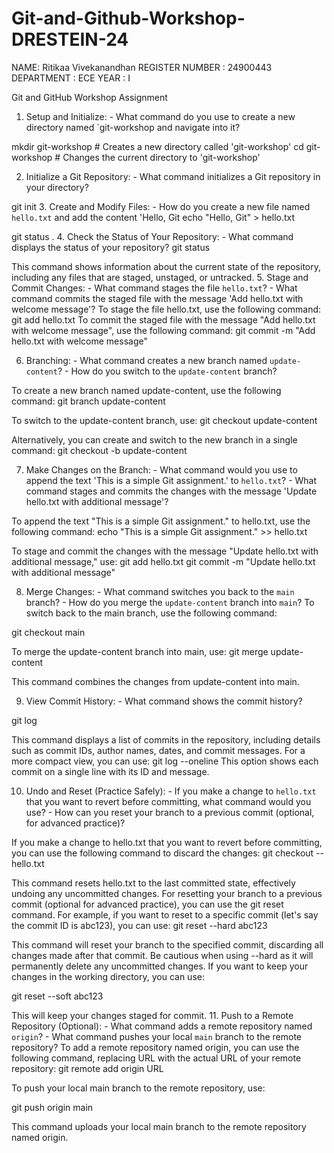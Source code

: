 # Git-and-Github-Workshop-DRESTEIN-24
NAME:  Ritikaa Vivekanandhan
REGISTER NUMBER :  24900443
DEPARTMENT :  ECE
YEAR :  I

Git and GitHub Workshop Assignment 
                                                                                                                                                    
                                                                                                                                                  

1. Setup and Initialize: - What command do you use to create a new directory named `git-workshop and navigate into it?

mkdir git-workshop   # Creates a new directory called 'git-workshop'
cd git-workshop      # Changes the current directory to 'git-workshop'

2. Initialize a Git Repository: - What command initializes a Git repository in your directory?

git init
3. Create and Modify Files: - How do you create a new file named `hello.txt` and add the content 'Hello, Git
echo "Hello, Git" > hello.txt

git status
. 4. Check the Status of Your Repository: - What command displays the status of your repository?
git status

This command shows information about the current state of the repository, including any files that are staged, unstaged, or untracked.
5. Stage and Commit Changes: - What command stages the file `hello.txt`? - What command commits the staged file with the message 'Add hello.txt with welcome message'?
To stage the file hello.txt, use the following command:
git add hello.txt
To commit the staged file with the message "Add hello.txt with welcome message", use the following command:
git commit -m "Add hello.txt with welcome message"


6. Branching: - What command creates a new branch named `update-content`? - How do you switch to the `update-content` branch?

To create a new branch named update-content, use the following command:
git branch update-content

To switch to the update-content branch, use:
git checkout update-content

Alternatively, you can create and switch to the new branch in a single command:
git checkout -b update-content


7. Make Changes on the Branch: - What command would you use to append the text 'This is a simple Git assignment.' to `hello.txt`? - What command stages and commits the changes with the message 'Update hello.txt with additional message'?

To append the text "This is a simple Git assignment." to hello.txt, use the following command:
echo "This is a simple Git assignment." >> hello.txt

To stage and commit the changes with the message "Update hello.txt with additional message," use:
git add hello.txt
git commit -m "Update hello.txt with additional message"

8. Merge Changes: - What command switches you back to the `main` branch? - How do you merge the `update-content` branch into `main`?
To switch back to the main branch, use the following command:

git checkout main

To merge the update-content branch into main, use:
git merge update-content

This command combines the changes from update-content into main.

9. View Commit History: - What command shows the commit history?

git log

This command displays a list of commits in the repository, including details such as commit IDs, author names, dates, and commit messages. For a more compact view, you can use:
git log --oneline
This option shows each commit on a single line with its ID and message.


10. Undo and Reset (Practice Safely): - If you make a change to `hello.txt` that you want to revert before committing, what command would you use? - How can you reset your branch to a previous commit (optional, for advanced practice)?

If you make a change to hello.txt that you want to revert before committing, you can use the following command to discard the changes:
git checkout -- hello.txt

This command resets hello.txt to the last committed state, effectively undoing any uncommitted changes.
For resetting your branch to a previous commit (optional for advanced practice), you can use the git reset command. For example, if you want to reset to a specific commit (let's say the commit ID is abc123), you can use:
git reset --hard abc123

This command will reset your branch to the specified commit, discarding all changes made after that commit. Be cautious when using --hard as it will permanently delete any uncommitted changes. If you want to keep your changes in the working directory, you can use:

git reset --soft abc123

This will keep your changes staged for commit.
11. Push to a Remote Repository (Optional): - What command adds a remote repository named `origin`? - What command pushes your local `main` branch to the remote repository?
To add a remote repository named origin, you can use the following command, replacing URL with the actual URL of your remote repository:
git remote add origin URL

To push your local main branch to the remote repository, use:

git push origin main

This command uploads your local main branch to the remote repository named origin.
